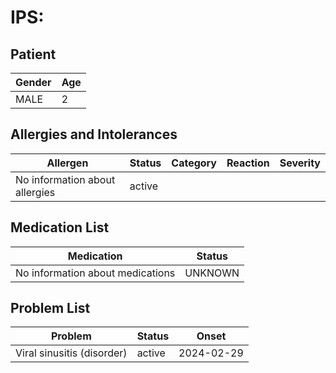 # IPS:

## Patient

|Gender|Age|
|---|---|
|MALE|2|

## Allergies and Intolerances

|Allergen|Status|Category|Reaction|Severity|
|---|---|---|---|---|
|No information about allergies|active||||

## Medication List

|Medication|Status|
|---|---|
|No information about medications|UNKNOWN|

## Problem List

|Problem|Status|Onset|
|---|---|---|
|Viral sinusitis (disorder)|active|2024-02-29|
